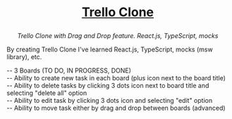 # <p align="center">[Trello Clone](https://trello-clone-kzmudzki.netlify.app/)</p1>

<p align="center"><em>Trello Clone with Drag and Drop feature. React.js, TypeScript, mocks</em><br>


By creating Trello Clone I've learned React.js, TypeScript, mocks (msw library), etc.</p>

-- 3 Boards (TO DO, IN PROGRESS, DONE)<br>
-- Ability to create new task in each board (plus icon next to the board title)<br>
-- Ability to delete tasks by clicking 3 dots icon next to board title and selecting "delete all" option<br>
-- Ability to edit task by clicking 3 dots icon and selecting "edit" option <br>
-- Ability to move task either by drag and drop between boards (advanced)<br></p>